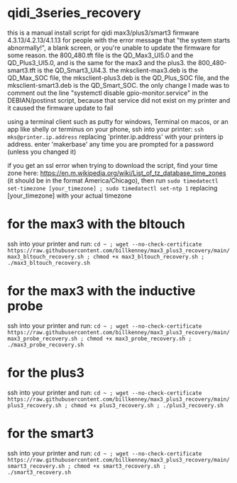 # qidi_3series_recovery
this is a manual install script for qidi max3/plus3/smart3 firmware 4.3.13/4.2.13/4.1.13 for people with the error message that "the system starts abnormally!", a blank screen, or you're unable to update the firmware for some reason. the 800_480.tft file is the QD_Max3_UI5.0 and the QD_Plus3_UI5.0, and is the same for the max3 and the plus3. the 800_480-smart3.tft is the QD_Smart3_UI4.3. the mksclient-max3.deb is the QD_Max_SOC file, the mksclient-plus3.deb is the QD_Plus_SOC file, and the mksclient-smart3.deb is the QD_Smart_SOC. the only change I made was to comment out the line "systemctl disable gpio-monitor.service" in the DEBIAN/postinst script, because that service did not exist on my printer and it caused the firmware update to fail

using a terminal client such as putty for windows, Terminal on macos, or an app like shelly or terminus on your phone, ssh into your printer: `ssh mks@printer.ip.address` replacing 'printer.ip.address' with your printers ip address. enter 'makerbase' any time you are prompted for a password (unless you changed it)

if you get an ssl error when trying to download the script, find your time zone here: https://en.m.wikipedia.org/wiki/List_of_tz_database_time_zones (it should be in the format America/Chicago), then run `sudo timedatectl set-timezone [your_timezone] ; sudo timedatectl set-ntp 1` replacing [your_timezone] with your actual timezone

# for the max3 with the bltouch
ssh into your printer and run: `cd ~ ; wget --no-check-certificate https://raw.githubusercontent.com/billkenney/max3_plus3_recovery/main/max3_bltouch_recovery.sh ; chmod +x max3_bltouch_recovery.sh ; ./max3_bltouch_recovery.sh`

# for the max3 with the inductive probe
ssh into your printer and run: `cd ~ ; wget --no-check-certificate https://raw.githubusercontent.com/billkenney/max3_plus3_recovery/main/max3_probe_recovery.sh ; chmod +x max3_probe_recovery.sh ; ./max3_probe_recovery.sh`

# for the plus3
ssh into your printer and run: `cd ~ ; wget --no-check-certificate https://raw.githubusercontent.com/billkenney/max3_plus3_recovery/main/plus3_recovery.sh ; chmod +x plus3_recovery.sh ; ./plus3_recovery.sh`

# for the smart3
ssh into your printer and run: `cd ~ ; wget --no-check-certificate https://raw.githubusercontent.com/billkenney/max3_plus3_recovery/main/smart3_recovery.sh ; chmod +x smart3_recovery.sh ; ./smart3_recovery.sh`
